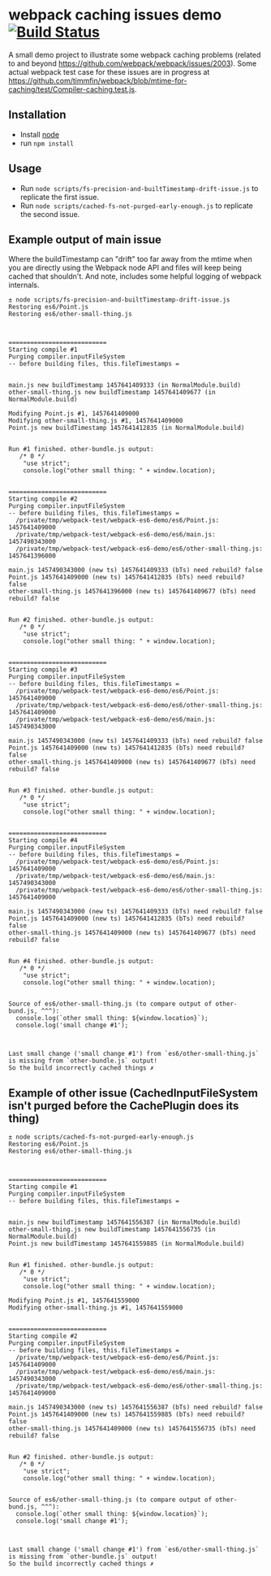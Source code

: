 # webpack caching issues demo  [![Build Status](https://travis-ci.org/timmfin/webpack-cache-issues.svg?branch=master)](https://travis-ci.org/timmfin/webpack-cache-issues)

A small demo project to illustrate some webpack caching problems (related to and beyond https://github.com/webpack/webpack/issues/2003). Some actual webpack test case for these issues are in progress at https://github.com/timmfin/webpack/blob/mtime-for-caching/test/Compiler-caching.test.js.

## Installation

* Install  [node](https://nodejs.org)
* run `npm install`

## Usage

* Run `node scripts/fs-precision-and-builtTimestamp-drift-issue.js` to replicate the first issue.
* Run `node scripts/cached-fs-not-purged-early-enough.js` to replicate the second issue.

## Example output of main issue

Where the buildTimestamp can "drift" too far away from the mtime when you are directly using the Webpack node API and files will keep being cached that shouldn't. And note, includes some helpful logging of webpack internals.

```
± node scripts/fs-precision-and-builtTimestamp-drift-issue.js
Restoring es6/Point.js
Restoring es6/other-small-thing.js



===========================
Starting compile #1
Purging compiler.inputFileSystem
-- before building files, this.fileTimestamps =


main.js new buildTimestamp 1457641409333 (in NormalModule.build)
other-small-thing.js new buildTimestamp 1457641409677 (in NormalModule.build)

Modifying Point.js #1, 1457641409000
Modifying other-small-thing.js #1, 1457641409000
Point.js new buildTimestamp 1457641412835 (in NormalModule.build)


Run #1 finished. other-bundle.js output:
   /* 0 */
    "use strict";
    console.log("other small thing: " + window.location);


===========================
Starting compile #2
Purging compiler.inputFileSystem
-- before building files, this.fileTimestamps =
  /private/tmp/webpack-test/webpack-es6-demo/es6/Point.js: 1457641409000
  /private/tmp/webpack-test/webpack-es6-demo/es6/main.js: 1457490343000
  /private/tmp/webpack-test/webpack-es6-demo/es6/other-small-thing.js: 1457641396000

main.js 1457490343000 (new ts) 1457641409333 (bTs) need rebuild? false
Point.js 1457641409000 (new ts) 1457641412835 (bTs) need rebuild? false
other-small-thing.js 1457641396000 (new ts) 1457641409677 (bTs) need rebuild? false


Run #2 finished. other-bundle.js output:
   /* 0 */
    "use strict";
    console.log("other small thing: " + window.location);


===========================
Starting compile #3
Purging compiler.inputFileSystem
-- before building files, this.fileTimestamps =
  /private/tmp/webpack-test/webpack-es6-demo/es6/Point.js: 1457641409000
  /private/tmp/webpack-test/webpack-es6-demo/es6/other-small-thing.js: 1457641409000
  /private/tmp/webpack-test/webpack-es6-demo/es6/main.js: 1457490343000

main.js 1457490343000 (new ts) 1457641409333 (bTs) need rebuild? false
Point.js 1457641409000 (new ts) 1457641412835 (bTs) need rebuild? false
other-small-thing.js 1457641409000 (new ts) 1457641409677 (bTs) need rebuild? false


Run #3 finished. other-bundle.js output:
   /* 0 */
    "use strict";
    console.log("other small thing: " + window.location);


===========================
Starting compile #4
Purging compiler.inputFileSystem
-- before building files, this.fileTimestamps =
  /private/tmp/webpack-test/webpack-es6-demo/es6/Point.js: 1457641409000
  /private/tmp/webpack-test/webpack-es6-demo/es6/main.js: 1457490343000
  /private/tmp/webpack-test/webpack-es6-demo/es6/other-small-thing.js: 1457641409000

main.js 1457490343000 (new ts) 1457641409333 (bTs) need rebuild? false
Point.js 1457641409000 (new ts) 1457641412835 (bTs) need rebuild? false
other-small-thing.js 1457641409000 (new ts) 1457641409677 (bTs) need rebuild? false


Run #4 finished. other-bundle.js output:
   /* 0 */
    "use strict";
    console.log("other small thing: " + window.location);


Source of es6/other-small-thing.js (to compare output of other-bund.js, ^^^):
  console.log(`other small thing: ${window.location}`);
  console.log('small change #1');



Last small change ('small change #1') from `es6/other-small-thing.js` is missing from `other-bundle.js` output!
So the build incorrectly cached things ✗
```


## Example of other issue (CachedInputFileSystem isn't purged before the CachePlugin does its thing)

```
± node scripts/cached-fs-not-purged-early-enough.js
Restoring es6/Point.js
Restoring es6/other-small-thing.js



===========================
Starting compile #1
Purging compiler.inputFileSystem
-- before building files, this.fileTimestamps =


main.js new buildTimestamp 1457641556387 (in NormalModule.build)
other-small-thing.js new buildTimestamp 1457641556735 (in NormalModule.build)
Point.js new buildTimestamp 1457641559885 (in NormalModule.build)


Run #1 finished. other-bundle.js output:
   /* 0 */
    "use strict";
    console.log("other small thing: " + window.location);

Modifying Point.js #1, 1457641559000
Modifying other-small-thing.js #1, 1457641559000


===========================
Starting compile #2
Purging compiler.inputFileSystem
-- before building files, this.fileTimestamps =
  /private/tmp/webpack-test/webpack-es6-demo/es6/Point.js: 1457641409000
  /private/tmp/webpack-test/webpack-es6-demo/es6/main.js: 1457490343000
  /private/tmp/webpack-test/webpack-es6-demo/es6/other-small-thing.js: 1457641409000

main.js 1457490343000 (new ts) 1457641556387 (bTs) need rebuild? false
Point.js 1457641409000 (new ts) 1457641559885 (bTs) need rebuild? false
other-small-thing.js 1457641409000 (new ts) 1457641556735 (bTs) need rebuild? false


Run #2 finished. other-bundle.js output:
   /* 0 */
    "use strict";
    console.log("other small thing: " + window.location);


Source of es6/other-small-thing.js (to compare output of other-bund.js, ^^^):
  console.log(`other small thing: ${window.location}`);
  console.log('small change #1');



Last small change ('small change #1') from `es6/other-small-thing.js` is missing from `other-bundle.js` output!
So the build incorrectly cached things ✗
```
